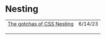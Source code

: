 # Nesting

|                                                                                                   |         |
| ------------------------------------------------------------------------------------------------- | ------- |
| [The gotchas of CSS Nesting](https://kilianvalkhof.com/2023/css-html/the-gotchas-of-css-nesting/) | 6/14/23 |
|                                                                                                   |         |
|                                                                                                   |         |
|                                                                                                   |         |
